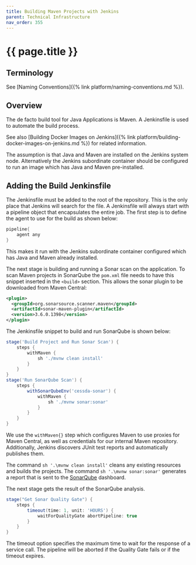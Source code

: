 ```yaml
---
title: Building Maven Projects with Jenkins
parent: Technical Infrastructure
nav_order: 355
---
```


# {{ page.title }}

## Terminology

See [Naming Conventions]({% link platform/naming-conventions.md %}).

## Overview

The de facto build tool for Java Applications is Maven.
A Jenkinsfile is used to automate the build process.

See also [Building Docker Images on Jenkins]({% link platform/building-docker-images-on-jenkins.md %}) for related information.

The assumption is that Java and Maven are installed on the Jenkins system node.
Alternatively the Jenkins subordinate container should be configured to run an image which has Java and Maven pre-installed.

## Adding the Build Jenkinsfile

The Jenkinsfile must be added to the root of the repository.
This is the only place that Jenkins will search for the file.
A Jenkinsfile will always start with a pipeline object that encapsulates the entire job.
The first step is to define the agent to use for the build as shown below:

```groovy
pipeline{
    agent any
}
```

This makes it run with the Jenkins subordinate container configured which has
Java and Maven already installed.

The next stage is building and running a Sonar scan on the application.
To scan Maven projects in SonarQube the `pom.xml` file needs to have this snippet inserted in the `<build>` section.
This allows the sonar plugin to be downloaded from Maven Central:

```xml
<plugin>
  <groupId>org.sonarsource.scanner.maven</groupId>
  <artifactId>sonar-maven-plugin</artifactId>
  <version>3.6.0.1398</version>
</plugin>
```

The Jenkinsfile snippet to build and run SonarQube is shown below:

```groovy
stage('Build Project and Run Sonar Scan') {
    steps {
        withMaven {
            sh './mvnw clean install'
        }
    }
}
stage('Run SonarQube Scan') {
    steps {
        withSonarQubeEnv('cessda-sonar') {
            withMaven {
                sh './mvnw sonar:sonar'
            }
        }
    }
}
```

We use the `withMaven{}` step which configures Maven to use proxies for Maven Central, as well as credentials for our internal Maven repository.
Additionally, Jenkins discovers JUnit test reports and automatically publishes them.

The command `sh '.\mvnw clean install'` cleans any existing resources and builds the projects.
The command `sh '.\mvnw sonar:sonar'` generates a report that is sent to the [SonarQube](https://sonarqube.cessda.eu) dashboard.

The next stage gets the result of the SonarQube analysis.

```groovy
stage("Get Sonar Quality Gate") {
    steps {
        timeout(time: 1, unit: 'HOURS') {
            waitForQualityGate abortPipeline: true
        }
    }
}
```

The timeout option specifies the maximum time to wait for the response of a service call.
The pipeline will be aborted if the Quality Gate fails or if the timeout expires.
